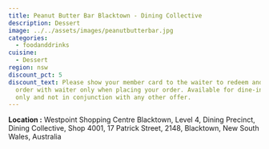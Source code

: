 ```yaml
---
title: Peanut Butter Bar Blacktown - Dining Collective
description: Dessert
image: ../../assets/images/peanutbutterbar.jpg
categories:
  - foodanddrinks
cuisine:
  - Dessert
region: nsw
discount_pct: 5
discount_text: Please show your member card to the waiter to redeem and must
  order with waiter only when placing your order. Available for dine-in service
  only and not in conjunction with any other offer.
---
```


**Location :** Westpoint Shopping Centre Blacktown, Level 4, Dining Precinct, Dining Collective, Shop 4001, 17 Patrick Street, 2148, Blacktown, New South Wales, Australia
